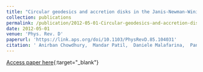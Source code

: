 ```yaml
---
title: "Circular geodesics and accretion disks in the Janis-Newman-Winicour and gamma metric spacetimes"
collection: publications
permalink: /publication/2012-05-01-Circular-geodesics-and-accretion-disks-in-the-Janis-Newman-Winicour-and-gamma-metric-spacetimes
date: 2012-05-01
venue: 'Phys. Rev. D'
paperurl: 'https://link.aps.org/doi/10.1103/PhysRevD.85.104031'
citation: ' Anirban Chowdhury,  Mandar Patil,  Daniele Malafarina,  Pankaj Joshi, &quot;Circular geodesics and accretion disks in the Janis-Newman-Winicour and gamma metric spacetimes.&quot; Phys. Rev. D, 2012.'
---
```

[Access paper here](https://link.aps.org/doi/10.1103/PhysRevD.85.104031){:target="_blank"}

